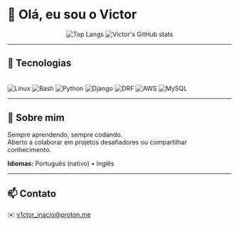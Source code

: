 # 👋 Olá, eu sou o Victor

<div align="center">

 ![Top Langs](https://github-readme-stats.vercel.app/api/top-langs/?username=vicct0r&layout=compact&theme=dark)
 ![Victor's GitHub stats](https://github-readme-stats.vercel.app/api?username=vicct0r&show_icons=true&theme=dark)


</div>

---

## 🚀 Tecnologias

<div style="display: inline_block"><br/>
  <img align="center" alt="Linux" src="https://img.shields.io/badge/Linux-FCC624?style=for-the-badge&logo=linux&logoColor=black" />
  <img align="center" alt="Bash" src="https://img.shields.io/badge/Bash-4EAA25?style=for-the-badge&logo=gnu-bash&logoColor=white" />
  <img align="center" alt="Python" src="https://img.shields.io/badge/Python-3776AB?style=for-the-badge&logo=python&logoColor=white" />
  <img align="center" alt="Django" src="https://img.shields.io/badge/Django-092E20?style=for-the-badge&logo=django&logoColor=white" />
  <img align="center" alt="DRF" src="https://img.shields.io/badge/DRF-ff1709?style=for-the-badge&logo=django&logoColor=white" />
  <img align="center" alt="AWS" src="https://img.shields.io/badge/AWS-FF9900?style=for-the-badge&logo=amazonaws&logoColor=white" />
  <img align="center" alt="MySQL" src="https://img.shields.io/badge/MySQL-005C84?style=for-the-badge&logo=mysql&logoColor=white" />
</div>

---

## 📌 Sobre mim

Sempre aprendendo, sempre codando.  
Aberto a colaborar em projetos desafiadores ou compartilhar conhecimento.

**Idiomas:** Português (nativo) • Inglês

---

## 📫 Contato

✉️ [v1ctor_inacio@proton.me](mailto:v1ctor_inacio@proton.me)
